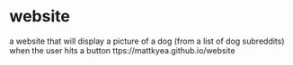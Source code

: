 # website
a website that will display a picture of a dog (from a list of dog subreddits) when the user hits a button
ttps://mattkyea.github.io/website
